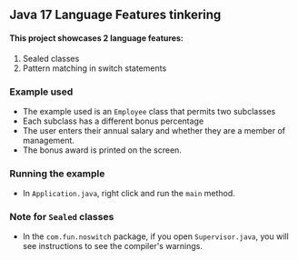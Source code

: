 ## Java 17 Language Features tinkering
#### This project showcases 2 language features:
1. Sealed classes
2. Pattern matching in switch statements

### Example used
* The example used is an `Employee` class that permits two subclasses
* Each subclass has a different bonus percentage
* The user enters their annual salary and whether they are a member of management.
* The bonus award is printed on the screen.

### Running the example
* In `Application.java`, right click and run the `main` method.

### Note for `Sealed` classes
* In the `com.fun.noswitch` package, if you open `Supervisor.java`, you will see instructions to see the compiler's warnings.